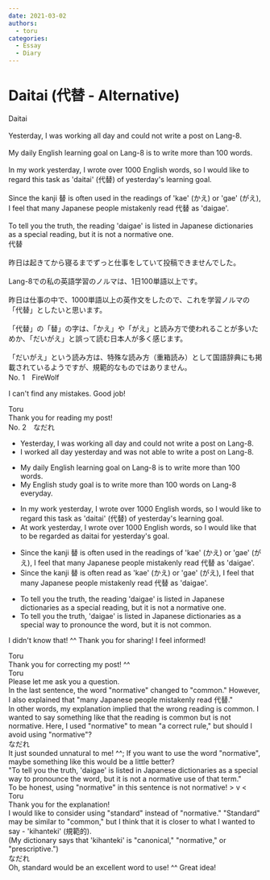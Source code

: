 ```yaml
---
date: 2021-03-02
authors:
  - toru
categories:
  - Essay
  - Diary
---
```


<h1 id="subject_show">Daitai (代替 - Alternative)</h1>
<div class="date" hidden>Mar 2, 2021 09:45</div>
<div id="post"><div id="body_show_ori">
Daitai<br/><br/>Yesterday, I was working all day and could not write a post on Lang-8.<br/><br/>My daily English learning goal on Lang-8 is to write more than 100 words.<br/><br/>In my work yesterday, I wrote over 1000 English words, so I would like to regard this task as 'daitai' (代替) of yesterday's learning goal.<br/><br/>Since the kanji 替 is often used in the readings of 'kae' (かえ) or 'gae' (がえ), I feel that many Japanese people mistakenly read 代替 as 'daigae'.<br/><br/>To tell you the truth, the reading 'daigae' is listed in Japanese dictionaries as a special reading, but it is not a normative one.
</div></div>

<!-- more -->

<div id="post_ja"><div id="body_show_mo">
代替<br/><br/>昨日は起きてから寝るまでずっと仕事をしていて投稿できませんでした。<br/><br/>Lang-8での私の英語学習のノルマは、1日100単語以上です。<br/><br/>昨日は仕事の中で、1000単語以上の英作文をしたので、これを学習ノルマの「代替」としたいと思います。<br/><br/>「代替」の「替」の字は、「かえ」や「がえ」と読み方で使われることが多いためか、「だいがえ」と誤って読む日本人が多く感じます。<br/><br/>「だいがえ」という読み方は、特殊な読み方（重箱読み）として国語辞典にも掲載されているようですが、規範的なものではありません。
</div></div>
<div id="block"><div class="first_name"> No. 1　<span class="just_name">FireWolf</span></div><div id="block2">
<p class="comment_small">
 I can't find any mistakes. Good job!
</p>

</div><div class="name"><span class="just_name">Toru</span><br>
Thank you for reading my post!
</div>
</div>
<div id="block"><div class="first_name"> No. 2　<span class="just_name">なだれ</span></div><div id="block2">
<ul class="correction_field">
<li class="incorrect">Yesterday, I was working all day and could not write a post on Lang-8.</li>
<li class="corrected correct">
<span class="f_red">I worked </span>all day <span class="f_red">yesterday</span> and<span class="f_red"> was not able to</span> write a post on Lang-8.
</li>
</ul>
<ul class="correction_field">
<li class="incorrect">My daily English learning goal on Lang-8 is to write more than 100 words.</li>
<li class="corrected correct">
My English <span class="f_red">study</span> goal<span class="f_red"> is to write more than 100 words on Lang-8 everyday.</span>
</li>
</ul>
<ul class="correction_field">
<li class="incorrect">In my work yesterday, I wrote over 1000 English words, so I would like to regard this task as 'daitai' (代替) of yesterday's learning goal.</li>
<li class="corrected correct">
<span class="f_red">At</span> work yesterday, I wrote over 1000 English words, so I would like <span class="f_red">that to be regarded as daitai for yesterday's goal.</span>
</li>
</ul>
<ul class="correction_field">
<li class="incorrect">Since the kanji 替 is often used in the readings of 'kae' (かえ) or 'gae' (がえ), I feel that many Japanese people mistakenly read 代替 as 'daigae'.</li>
<li class="corrected correct">
Since the kanji 替 is often <span class="f_red">read as</span> 'kae' (かえ) or 'gae' (がえ), I feel that many Japanese people mistakenly read 代替 as 'daigae'.
</li>
</ul>
<ul class="correction_field">
<li class="incorrect">To tell you the truth, the reading 'daigae' is listed in Japanese dictionaries as a special reading, but it is not a normative one.</li>
<li class="corrected correct">
To tell you the truth, 'daigae' is listed in Japanese dictionaries as a special <span class="f_red">way to pronounce the word</span>, but it is not <span class="f_red">common</span>.
</li>
</ul>
<p class="comment_small">
 I didn't know that! ^^ Thank you for sharing! I feel informed!
</p>

</div><div class="name"><span class="just_name">Toru</span><br>
Thank you for correcting my post! ^^
</div>
<div class="name"><span class="just_name">Toru</span><br>
Please let me ask you a question.<br/>In the last sentence, the word "normative" changed to "common." However, I also explained that "many Japanese people mistakenly read 代替."<br/>In other words, my explanation implied that the wrong reading is common. I wanted to say something like that the reading is common but is not normative. Here, I used "normative" to mean "a correct rule," but should I avoid using "normative"?
</div>
<div class="name"><span class="just_name">なだれ</span><br>
It just sounded unnatural to me! ^^; If you want to use the word "normative", maybe something like this would be a little better?<br/>"To tell you the truth, 'daigae' is listed in Japanese dictionaries as a special way to pronounce the word, but it is not a normative use of that term."<br/>To be honest, using "normative" in this sentence is not normative! &gt; v &lt;
</div>
<div class="name"><span class="just_name">Toru</span><br>
Thank you for the explanation!<br/>I would like to consider using "standard" instead of "normative." "Standard" may be similar to "common," but I think that it is closer to what I wanted to say - 'kihanteki' (規範的).<br/>(My dictionary says that 'kihanteki' is "canonical," "normative," or "prescriptive.")
</div>
<div class="name"><span class="just_name">なだれ</span><br>
Oh, standard would be an excellent word to use! ^^ Great idea!
</div>
</div>
